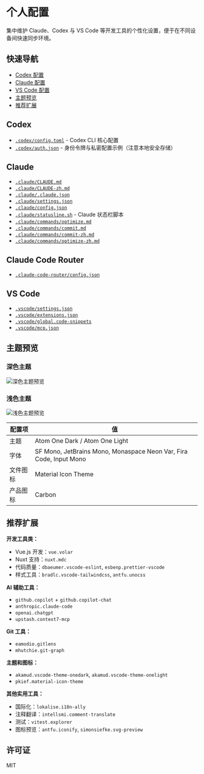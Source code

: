# 个人配置

集中维护 Claude、Codex 与 VS Code 等开发工具的个性化设置，便于在不同设备间快速同步环境。

## 快速导航

- [Codex 配置](#codex)
- [Claude 配置](#claude)
- [VS Code 配置](#vscode)
- [主题预览](#主题预览)
- [推荐扩展](#推荐扩展)

## Codex

- [`.codex/config.toml`](./.codex/config.toml) - Codex CLI 核心配置
- [`.codex/auth.json`](./.codex/auth.json) - 身份令牌与私密配置示例（注意本地安全存储）

## Claude

- [`.claude/CLAUDE.md`](./.claude/CLAUDE.md)
- [`.claude/CLAUDE-zh.md`](./.claude/CLAUDE-zh.md)
- [`.claude/.claude.json`](./.claude/.claude.json)
- [`.claude/settings.json`](./.claude/settings.json)
- [`.claude/config.json`](./.claude/config.json)
- [`.claude/statusline.sh`](./.claude/statusline.sh) - Claude 状态栏脚本
- [`.claude/commands/optimize.md`](./.claude/commands/optimize.md)
- [`.claude/commands/commit.md`](./.claude/commands/commit.md)
- [`.claude/commands/commit-zh.md`](./.claude/commands/commit-zh.md)
- [`.claude/commands/optimize-zh.md`](./.claude/commands/optimize-zh.md)

## Claude Code Router

- [`.claude-code-router/config.json`](./.claude-code-router/config.json)

## VS Code

- [`.vscode/settings.json`](./.vscode/settings.json)
- [`.vscode/extensions.json`](./.vscode/extensions.json)
- [`.vscode/global.code-snippets`](./.vscode/global.code-snippets)
- [`.vscode/mcp.json`](./.vscode/mcp.json)

## 主题预览

### 深色主题

![深色主题预览](./dark-theme.png)

### 浅色主题

![浅色主题预览](./light-theme.png)

| 配置项 | 值 |
|--------|-----|
| 主题 | Atom One Dark / Atom One Light |
| 字体 | SF Mono, JetBrains Mono, Monaspace Neon Var, Fira Code, Input Mono |
| 文件图标 | Material Icon Theme |
| 产品图标 | Carbon |

## 推荐扩展

**开发工具类：**
- Vue.js 开发：`vue.volar`
- Nuxt 支持：`nuxt.mdc`
- 代码质量：`dbaeumer.vscode-eslint`, `esbenp.prettier-vscode`
- 样式工具：`bradlc.vscode-tailwindcss`, `antfu.unocss`

**AI 辅助工具：**
- `github.copilot` + `github.copilot-chat`
- `anthropic.claude-code`
- `openai.chatgpt`
- `upstash.context7-mcp`

**Git 工具：**
- `eamodio.gitlens`
- `mhutchie.git-graph`

**主题和图标：**
- `akamud.vscode-theme-onedark`, `akamud.vscode-theme-onelight`
- `pkief.material-icon-theme`

**其他实用工具：**
- 国际化：`lokalise.i18n-ally`
- 注释翻译：`intellsmi.comment-translate`
- 测试：`vitest.explorer`
- 图标预览：`antfu.iconify`, `simonsiefke.svg-preview`

## 许可证

MIT
